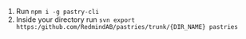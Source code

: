 1. Run `npm i -g pastry-cli`
2. Inside your directory run `svn export https:/github.com/RedmindAB/pastries/trunk/{DIR_NAME} pastries`

